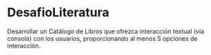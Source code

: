 # DesafioLiteratura
Desarrollar un Catálogo de Libros que ofrezca interacción textual (vía consola) con los usuarios, proporcionando al menos 5 opciones de interacción.
